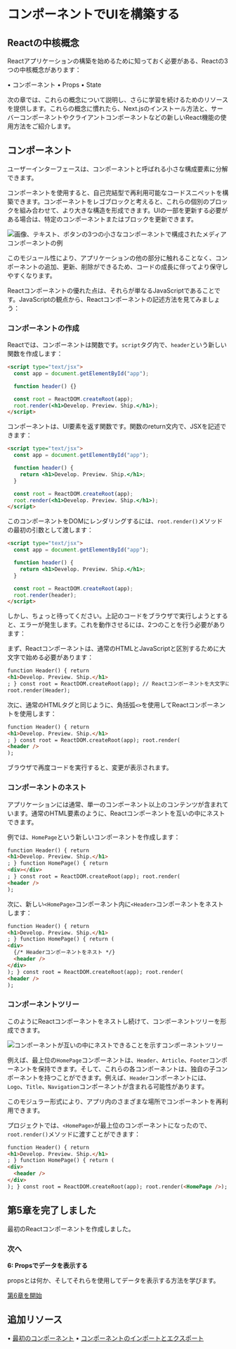 # コンポーネントでUIを構築する

## Reactの中核概念

Reactアプリケーションの構築を始めるために知っておく必要がある、Reactの3つの中核概念があります：

• コンポーネント
• Props
• State

次の章では、これらの概念について説明し、さらに学習を続けるためのリソースを提供します。これらの概念に慣れたら、Next.jsのインストール方法と、サーバーコンポーネントやクライアントコンポーネントなどの新しいReact機能の使用方法をご紹介します。

## コンポーネント

ユーザーインターフェースは、コンポーネントと呼ばれる小さな構成要素に分解できます。

コンポーネントを使用すると、自己完結型で再利用可能なコードスニペットを構築できます。コンポーネントをレゴブロックと考えると、これらの個別のブロックを組み合わせて、より大きな構造を形成できます。UIの一部を更新する必要がある場合は、特定のコンポーネントまたはブロックを更新できます。

![画像、テキスト、ボタンの3つの小さなコンポーネントで構成されたメディアコンポーネントの例](https://nextjs.org/_next/image?url=https%3A%2F%2Fh8DxKfmAPhn8O0p3.public.blob.vercel-storage.com%2Flearn%2Fdark%2Flearn-components.png&w=3840&q=75)

このモジュール性により、アプリケーションの他の部分に触れることなく、コンポーネントの追加、更新、削除ができるため、コードの成長に伴ってより保守しやすくなります。

Reactコンポーネントの優れた点は、それらが単なるJavaScriptであることです。JavaScriptの観点から、Reactコンポーネントの記述方法を見てみましょう：

### コンポーネントの作成

Reactでは、コンポーネントは関数です。`script`タグ内で、`header`という新しい関数を作成します：

```html
<script type="text/jsx">
  const app = document.getElementById("app");

  function header() {}

  const root = ReactDOM.createRoot(app);
  root.render(<h1>Develop. Preview. Ship.</h1>);
</script>
```

コンポーネントは、UI要素を返す関数です。関数のreturn文内で、JSXを記述できます：

```html
<script type="text/jsx">
  const app = document.getElementById("app");

  function header() {
    return <h1>Develop. Preview. Ship.</h1>;
  }

  const root = ReactDOM.createRoot(app);
  root.render(<h1>Develop. Preview. Ship.</h1>);
</script>
```

このコンポーネントをDOMにレンダリングするには、`root.render()`メソッドの最初の引数として渡します：

```html
<script type="text/jsx">
  const app = document.getElementById("app");

  function header() {
    return <h1>Develop. Preview. Ship.</h1>;
  }

  const root = ReactDOM.createRoot(app);
  root.render(header);
</script>
```

しかし、ちょっと待ってください。上記のコードをブラウザで実行しようとすると、エラーが発生します。これを動作させるには、2つのことを行う必要があります：

まず、Reactコンポーネントは、通常のHTMLとJavaScriptと区別するために大文字で始める必要があります：

```html
function Header() { return
<h1>Develop. Preview. Ship.</h1>
; } const root = ReactDOM.createRoot(app); // Reactコンポーネントを大文字にする
root.render(Header);
```

次に、通常のHTMLタグと同じように、角括弧`<>`を使用してReactコンポーネントを使用します：

```html
function Header() { return
<h1>Develop. Preview. Ship.</h1>
; } const root = ReactDOM.createRoot(app); root.render(
<header />
);
```

ブラウザで再度コードを実行すると、変更が表示されます。

### コンポーネントのネスト

アプリケーションには通常、単一のコンポーネント以上のコンテンツが含まれています。通常のHTML要素のように、Reactコンポーネントを互いの中にネストできます。

例では、`HomePage`という新しいコンポーネントを作成します：

```html
function Header() { return
<h1>Develop. Preview. Ship.</h1>
; } function HomePage() { return
<div></div>
; } const root = ReactDOM.createRoot(app); root.render(
<header />
);
```

次に、新しい`<HomePage>`コンポーネント内に`<Header>`コンポーネントをネストします：

```html
function Header() { return
<h1>Develop. Preview. Ship.</h1>
; } function HomePage() { return (
<div>
  {/* Headerコンポーネントをネスト */}
  <header />
</div>
); } const root = ReactDOM.createRoot(app); root.render(
<header />
);
```

### コンポーネントツリー

このようにReactコンポーネントをネストし続けて、コンポーネントツリーを形成できます。

![コンポーネントが互いの中にネストできることを示すコンポーネントツリー](https://nextjs.org/_next/image?url=https%3A%2F%2Fh8DxKfmAPhn8O0p3.public.blob.vercel-storage.com%2Flearn%2Fdark%2Flearn-component-tree.png&w=3840&q=75)

例えば、最上位の`HomePage`コンポーネントは、`Header`、`Article`、`Footer`コンポーネントを保持できます。そして、これらの各コンポーネントは、独自の子コンポーネントを持つことができます。例えば、`Header`コンポーネントには、`Logo`、`Title`、`Navigation`コンポーネントが含まれる可能性があります。

このモジュラー形式により、アプリ内のさまざまな場所でコンポーネントを再利用できます。

プロジェクトでは、`<HomePage>`が最上位のコンポーネントになったので、`root.render()`メソッドに渡すことができます：

```html
function Header() { return
<h1>Develop. Preview. Ship.</h1>
; } function HomePage() { return (
<div>
  <header />
</div>
); } const root = ReactDOM.createRoot(app); root.render(<HomePage />);
```

## 第5章を完了しました

最初のReactコンポーネントを作成しました。

### 次へ

**6: Propsでデータを表示する**

propsとは何か、そしてそれらを使用してデータを表示する方法を学びます。

[第6章を開始](https://nextjs.org/learn/react-foundations/displaying-data-with-props)

## 追加リソース

• [最初のコンポーネント](https://react.dev/learn/your-first-component)
• [コンポーネントのインポートとエクスポート](https://react.dev/learn/importing-and-exporting-components)
